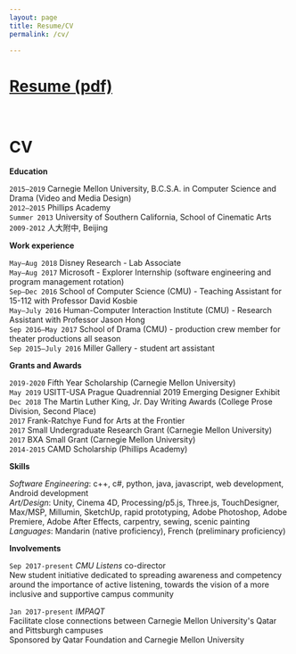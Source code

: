 ```yaml
---
layout: page
title: Resume/CV
permalink: /cv/

---
```


# [Resume (pdf)](/assets/joycewang_d.pdf)

<br>

# CV

**Education**

`2015–2019` Carnegie Mellon University, B.C.S.A. in Computer Science and Drama (Video and Media Design)  
`2012–2015` Phillips Academy  
`Summer 2013` University of Southern California, School of Cinematic Arts  
`2009-2012` 人大附中, Beijing

**Work experience**

`May–Aug 2018` Disney Research - Lab Associate  
`May–Aug 2017` Microsoft - Explorer Internship (software engineering and program management rotation)  
`Sep–Dec 2016` School of Computer Science (CMU) - Teaching Assistant for 15-112 with Professor David Kosbie  
`May–July 2016` Human-Computer Interaction Institute (CMU) - Research Assistant with Professor Jason Hong  
`Sep 2016–May 2017` School of Drama (CMU) - production crew member for theater productions all season  
`Sep 2015–July 2016` Miller Gallery - student art assistant  

**Grants and Awards**

`2019-2020` Fifth Year Scholarship (Carnegie Mellon University)  
`May 2019` USITT-USA Prague Quadrennial 2019 Emerging Designer Exhibit  
`Dec 2018` The Martin Luther King, Jr. Day Writing Awards (College Prose Division, Second Place)  
`2017` Frank-Ratchye Fund for Arts at the Frontier  
`2017` Small Undergraduate Research Grant (Carnegie Mellon University)  
`2017` BXA Small Grant (Carnegie Mellon University)  
`2014-2015` CAMD Scholarship (Phillips Academy)  

**Skills**

*Software Engineering*: c++, c#, python, java, javascript, web development, Android development  
*Art/Design*: Unity, Cinema 4D, Processing/p5.js, Three.js, TouchDesigner, Max/MSP, Millumin, SketchUp, rapid prototyping, Adobe Photoshop, Adobe Premiere, Adobe After Effects, carpentry, sewing, scenic painting  
*Languages*: Mandarin (native proficiency), French (preliminary proficiency)

**Involvements**

`Sep 2017-present` *CMU Listens* co-director  
New student initiative dedicated to spreading awareness and competency around the importance of active listening, towards the vision of a more inclusive and supportive campus community 

`Jan 2017-present` *IMPAQT*  
Facilitate close connections between Carnegie Mellon University's Qatar and Pittsburgh campuses  
Sponsored by Qatar Foundation and Carnegie Mellon University